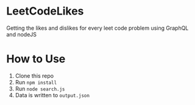 # LeetCodeLikes

Getting the likes and dislikes for every leet code problem using GraphQL and nodeJS

# How to Use

1. Clone this repo
2. Run `npm install`
3. Run `node search.js`
4. Data is written to `output.json`
